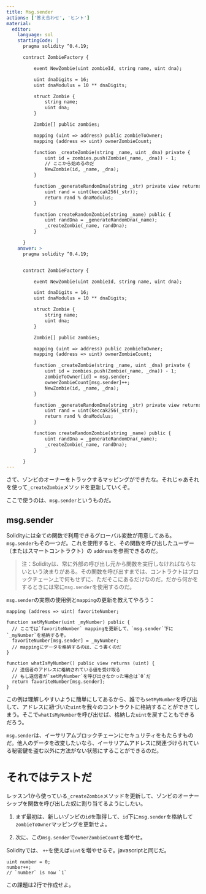 ```yaml
---
title: Msg.sender
actions: ['答え合わせ', 'ヒント']
material:
  editor:
    language: sol
    startingCode: |
      pragma solidity ^0.4.19;

      contract ZombieFactory {

          event NewZombie(uint zombieId, string name, uint dna);

          uint dnaDigits = 16;
          uint dnaModulus = 10 ** dnaDigits;

          struct Zombie {
              string name;
              uint dna;
          }

          Zombie[] public zombies;

          mapping (uint => address) public zombieToOwner;
          mapping (address => uint) ownerZombieCount;

          function _createZombie(string _name, uint _dna) private {
              uint id = zombies.push(Zombie(_name, _dna)) - 1;
              // ここから始めるのだ
              NewZombie(id, _name, _dna);
          }

          function _generateRandomDna(string _str) private view returns (uint) {
              uint rand = uint(keccak256(_str));
              return rand % dnaModulus;
          }

          function createRandomZombie(string _name) public {
              uint randDna = _generateRandomDna(_name);
              _createZombie(_name, randDna);
          }

      }
    answer: >
      pragma solidity ^0.4.19;


      contract ZombieFactory {

          event NewZombie(uint zombieId, string name, uint dna);

          uint dnaDigits = 16;
          uint dnaModulus = 10 ** dnaDigits;

          struct Zombie {
              string name;
              uint dna;
          }

          Zombie[] public zombies;

          mapping (uint => address) public zombieToOwner;
          mapping (address => uint) ownerZombieCount;

          function _createZombie(string _name, uint _dna) private {
              uint id = zombies.push(Zombie(_name, _dna)) - 1;
              zombieToOwner[id] = msg.sender;
              ownerZombieCount[msg.sender]++;
              NewZombie(id, _name, _dna);
          }

          function _generateRandomDna(string _str) private view returns (uint) {
              uint rand = uint(keccak256(_str));
              return rand % dnaModulus;
          }

          function createRandomZombie(string _name) public {
              uint randDna = _generateRandomDna(_name);
              _createZombie(_name, randDna);
          }

      }
---
```


さて、ゾンビのオーナーをトラックするマッピングができたな。それじゃあそれを使って`_createZombie`メソッドを更新していくぞ。

ここで使うのは、`msg.sender`というものだ。

## msg.sender

Solidityには全ての関数で利用できるグローバル変数が用意してある。`msg.sender`もその一つだ。これを使用すると、その関数を呼び出したユーザー（またはスマートコントラクト）の `address`を参照できるのだ。

> 注：Solidityは、常に外部の呼び出し元から関数を実行しなければならないという決まりがある。その関数を呼び出すまでは、コントラクトはブロックチェーン上で何もせずに、ただそこにあるだけなのだ。だから何かをするときには常に`msg.sender`を使用するのだ。

`msg.sender`の実際の使用例と`mapping`の更新を教えてやろう：

```
mapping (address => uint) favoriteNumber;

function setMyNumber(uint _myNumber) public {
  // ここでは`favoriteNumber` mappingを更新して、`msg.sender`下に`_myNumber`を格納するぞ。
  favoriteNumber[msg.sender] = _myNumber;
  // mappingにデータを格納するのは、こう書くのだ
}

function whatIsMyNumber() public view returns (uint) {
  // 送信者のアドレスに格納されている値を受け取る
  // もし送信者が`setMyNumber`を呼び出さなかった場合は`0`だ
  return favoriteNumber[msg.sender];
}
```

この例は理解しやすいように簡単にしてあるから、誰でも`setMyNumber`を呼び出して、アドレスに紐づいた`uint`を我々のコントラクトに格納することができてしまう。そこで`whatIsMyNumber`を呼び出せば、格納した`uint`を戻すこともできるだろう。

`msg.sender`は、イーサリアムブロックチェーンにセキュリティをもたらすものだ。他人のデータを改変したいなら、イーサリアムアドレスに関連づけられている秘密鍵を盗む以外に方法がない状態にすることができるのだ。

# それではテストだ

レッスン1から使っている`_createZombie`メソッドを更新して、ゾンビのオーナーシップを関数を呼び出した奴に割り当てるようにしたい。

1. まず最初は、新しいゾンビの`id`を取得して、`id`下に`msg.sender`を格納して`zombieToOwner`マッピングを更新せよ。

2. 次に、この`msg.sender`で`ownerZombieCount`を増やせ。

Solidityでは、 `++`を使えば`uint`を増やせるぞ。javascriptと同じだ。

```
uint number = 0;
number++;
// `number` is now `1`
```
この課題は2行で作成せよ。
